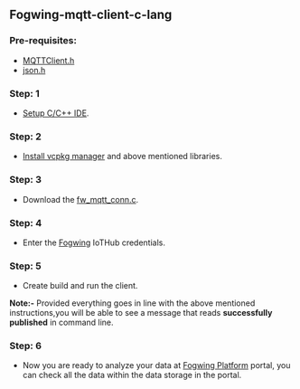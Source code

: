 ## Fogwing-mqtt-client-c-lang
### Pre-requisites:
- [MQTTClient.h](https://github.com/eclipse/paho.mqtt.c)
- [json.h](https://github.com/json-c/json-c)

### Step: 1
- [Setup C/C++ IDE](https://visualstudio.microsoft.com/).

### Step: 2
- [Install vcpkg manager](https://vcpkg.io/en/getting-started.html) and above mentioned libraries.

### Step: 3
- Download the [fw_mqtt_conn.c](https://github.com/factana/fogwing-mqtt-connector-c-lang/blob/main/fw_mqtt_conn.c).

### Step: 4
- Enter the [Fogwing](https://portal.fogwing.net/) IoTHub credentials.

### Step: 5
- Create build and run the client.

**Note:-** Provided everything goes in line with the above mentioned
           instructions,you will be able to see a message that reads 
           **successfully published** in command line.

### Step: 6
 
- Now you are ready to analyze your data at [Fogwing Platform](https://portal.fogwing.net/) portal,
you can check all the data within the data storage in the portal.
